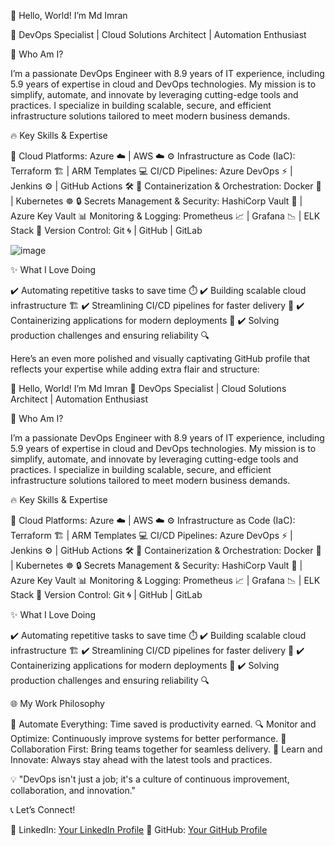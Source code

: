 👋 Hello, World! I’m Md Imran

🎯 DevOps Specialist | Cloud Solutions Architect | Automation Enthusiast


🌟 Who Am I?

I’m a passionate DevOps Engineer with 8.9 years of IT experience, including 5.9 years of expertise in cloud and DevOps technologies. My mission is to simplify, automate, and innovate by leveraging cutting-edge tools and practices. I specialize in building scalable, secure, and efficient infrastructure solutions tailored to meet modern business demands.

🔥 Key Skills & Expertise

🚀 Cloud Platforms: Azure ☁️ | AWS ☁️
⚙️ Infrastructure as Code (IaC): Terraform 🏗️ | ARM Templates
💻 CI/CD Pipelines: Azure DevOps ⚡ | Jenkins ⚙️ | GitHub Actions 🛠️
🐳 Containerization & Orchestration: Docker 🐋 | Kubernetes ☸️
🔒 Secrets Management & Security: HashiCorp Vault 🔐 | Azure Key Vault
📊 Monitoring & Logging: Prometheus 📈 | Grafana 📉 | ELK Stack
📁 Version Control: Git 🌀 | GitHub | GitLab

![image](https://github.com/user-attachments/assets/a9a8a89b-4b47-463f-8af5-f2b9c4f0f79b)


✨ What I Love Doing

✔️ Automating repetitive tasks to save time ⏱️
✔️ Building scalable cloud infrastructure 🏗️
✔️ Streamlining CI/CD pipelines for faster delivery 🚀
✔️ Containerizing applications for modern deployments 🐳
✔️ Solving production challenges and ensuring reliability 🔍


Here’s an even more polished and visually captivating GitHub profile that reflects your expertise while adding extra flair and structure:

👋 Hello, World! I’m Md Imran
🎯 DevOps Specialist | Cloud Solutions Architect | Automation Enthusiast

🌟 Who Am I?

I’m a passionate DevOps Engineer with 8.9 years of IT experience, including 5.9 years of expertise in cloud and DevOps technologies. My mission is to simplify, automate, and innovate by leveraging cutting-edge tools and practices. I specialize in building scalable, secure, and efficient infrastructure solutions tailored to meet modern business demands.

🔥 Key Skills & Expertise

🚀 Cloud Platforms: Azure ☁️ | AWS ☁️
⚙️ Infrastructure as Code (IaC): Terraform 🏗️ | ARM Templates
💻 CI/CD Pipelines: Azure DevOps ⚡ | Jenkins ⚙️ | GitHub Actions 🛠️
🐳 Containerization & Orchestration: Docker 🐋 | Kubernetes ☸️
🔒 Secrets Management & Security: HashiCorp Vault 🔐 | Azure Key Vault
📊 Monitoring & Logging: Prometheus 📈 | Grafana 📉 | ELK Stack
📁 Version Control: Git 🌀 | GitHub | GitLab

✨ What I Love Doing

✔️ Automating repetitive tasks to save time ⏱️
✔️ Building scalable cloud infrastructure 🏗️
✔️ Streamlining CI/CD pipelines for faster delivery 🚀
✔️ Containerizing applications for modern deployments 🐳
✔️ Solving production challenges and ensuring reliability 🔍

🌐 My Work Philosophy

🔄 Automate Everything: Time saved is productivity earned.
🔍 Monitor and Optimize: Continuously improve systems for better performance.
🤝 Collaboration First: Bring teams together for seamless delivery.
📖 Learn and Innovate: Always stay ahead with the latest tools and practices.

💡 "DevOps isn't just a job; it's a culture of continuous improvement, collaboration, and innovation."

📞 Let’s Connect!

🔗 LinkedIn: [Your LinkedIn Profile](https://www.linkedin.com/in/mdimran360/)
🌟 GitHub: [Your GitHub Profile](https://github.com/mdimran360/)

